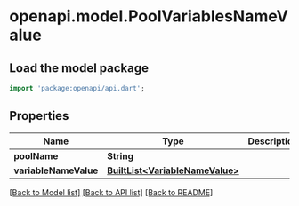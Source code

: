 # openapi.model.PoolVariablesNameValue

## Load the model package
```dart
import 'package:openapi/api.dart';
```

## Properties
Name | Type | Description | Notes
------------ | ------------- | ------------- | -------------
**poolName** | **String** |  | [optional] 
**variableNameValue** | [**BuiltList&lt;VariableNameValue&gt;**](VariableNameValue.md) |  | [optional] 

[[Back to Model list]](../README.md#documentation-for-models) [[Back to API list]](../README.md#documentation-for-api-endpoints) [[Back to README]](../README.md)


